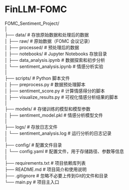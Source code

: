# FinLLM-FOMC

FOMC_Sentiment_Project/<br>
│<br>
├── data/                          # 存放原始数据和处理后的数据<br>
│   ├── raw/                       # 原始数据（FOMC 会议记录）<br>
│   ├── processed/                 # 预处理后的数据<br>
│
├── notebooks/                     # Jupyter Notebooks 存放目录<br>
│   ├── data_analysis.ipynb        # 数据探索和初步分析<br>
│   └── sentiment_analysis.ipynb   # 情感分析实验<br>
│<br>
├── scripts/                       # Python 脚本文件<br>
│   ├── preprocess.py              # 数据预处理脚本<br>
│   ├── sentiment_score.py         # 计算情感得分的脚本<br>
│   ├── visualize_results.py       # 可视化情感分析结果的脚本<br>
│<br>
├── models/                        # 存储训练的模型和模型参数<br>
│   ├── sentiment_model.pkl        # 情感分析模型文件<br>
│<br>
├── logs/                          # 存放日志文件<br>
│   └── sentiment_analysis.log     # 运行分析的日志记录<br>
│<br>
├── config/                        # 配置文件目录<br>
│   └── config.yaml                # 配置文件，用于存储路径、参数等信息<br>
│<br>
├── requirements.txt               # 项目依赖库列表<br>
├── README.md                      # 项目简介和使用说明<br>
├── .gitignore                     # 忽略不必要上传到Git的文件和目录<br>
└── main.py                        # 项目主入口<br>
